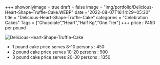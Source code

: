 +++
showonlyimage = true
draft = false
image = "img/portfolio/Delicious-Heart-Shape-Truffle-Cake.WEBP"
date ="2022-08-07T16:14:29+05:30"
title = "Delicious-Heart-Shape-Truffle-Cake"
categories = "Celebration Cakes"
Tags = ["Chocolate","Heart","Half Kg","One Tier"]
+++
price : ₹450 per pound
<!--more-->
![Delicious-Heart-Shape-Truffle-Cake](/img/portfolio/Delicious-Heart-Shape-Truffle-Cake.WEBP)
* 1 pound cake price serves 8-10 persons : 450
* 2 pound cake price serves 10-20 persons : 900
* 3 pound cake price serves 20-30 persons : 1350
